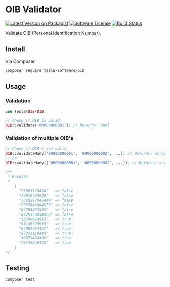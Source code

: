 # OIB Validator

[![Latest Version on Packagist][ico-version]][link-packagist]
[![Software License](https://img.shields.io/badge/license-MIT-brightgreen.svg?style=flat-square)](LICENSE.md)
[![Build Status](https://img.shields.io/travis/tesla-software/oib/master.svg?style=flat-square)](https://www.travis-ci.com/tesla-software/oib.svg?branch=master)

Validate OIB (Personal Identification Number).

## Install

Via Composer

``` bash
composer require tesla-software/oib
```

## Usage

### Validation

```php
use Tesla\OIB\OIB;

// Check if OIB is valid
OIB::validate('00000000001'); // Returns: bool
```

### Validation of multiple OIB's

``` php
// Check if OIB's are valid
OIB::validateMany('00000000001', '00000000002', ...); // Returns: array
// or
OIB::validateMany(['00000000001', '00000000002', ...]); // Returns: array

/**
 * Results
 *
    [
      "73963178454"   => false
      "25878484848"   => false
      "73963178454AA" => false
      "25878484848ZZ" => false
      "87783564545"   => false
      "87783564545GG" => false
      "12345678911"   => true
      "91145678919"   => true
      "87884784457"   => true
      "87871118443"   => true
      "36875454458"   => true
      "78745548455"   => true
    ]
*/
```

## Testing

``` bash
composer test
```

[ico-version]: https://img.shields.io/packagist/v/tesla-software/oib.svg?style=flat-square

[link-packagist]: https://packagist.org/packages/tesla-software/oib

